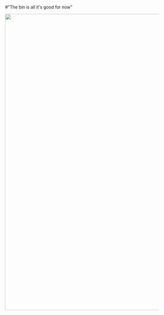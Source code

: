 #"The bin is all it's good for now"

<a href="http://conoroneill.net/wp-content/uploads/2012/03/IMAG0175b.jpg"><img class="alignnone size-full wp-image-624" title="IMAG0175b" src="http://conoroneill.net/wp-content/uploads/2012/03/IMAG0175b.jpg" alt="" width="700" height="969" /></a>